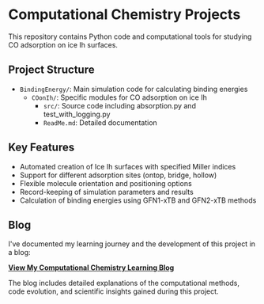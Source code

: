 # Computational Chemistry Projects

This repository contains Python code and computational tools for studying CO adsorption on ice Ih surfaces.

## Project Structure

- `BindingEnergy/`: Main simulation code for calculating binding energies
  - `COonIh/`: Specific modules for CO adsorption on ice Ih
    - `src/`: Source code including absorption.py and test_with_logging.py
    - `ReadMe.md`: Detailed documentation

## Key Features

- Automated creation of Ice Ih surfaces with specified Miller indices
- Support for different adsorption sites (ontop, bridge, hollow)
- Flexible molecule orientation and positioning options
- Record-keeping of simulation parameters and results
- Calculation of binding energies using GFN1-xTB and GFN2-xTB methods

## Blog

I've documented my learning journey and the development of this project in a blog:

[**View My Computational Chemistry Learning Blog**](https://lihuiminsztu.github.io/python-codespaces/)

The blog includes detailed explanations of the computational methods, code evolution, and scientific insights gained during this project.

